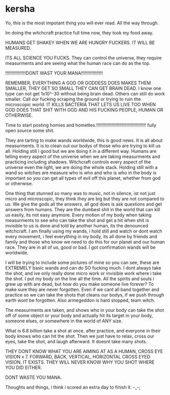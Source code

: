 # kersha

Yo, this is the most impotant thing you will ever read. All the way through.

Im doing the witchcraft practice full time now, they took my food away.

HUMANS GET SHAKEY WHEN WE ARE HUNGRY FUCKERS. IT WILL BE MEASURED.

ITS ALL SCIENCE YOU FUCKS. They can control the universe, they require measurments and
are seeing what the human race can do as the top.

!!!!!!!!!!!!!!!!DONT WAST YOUR MANA!!!!!!!!!!!!!!!!!

REMEMBER, EVERYTHING A GOD OR GODDESS DOES MAKES THEM SMALLER, THEY GET SO SMALL
THEY CAN GET BRAIN DEAD. I know one type can not get 1x10^-30 without being brain dead.
Others can still do work smaller. Call our fucking scraping the ground or trying to
ruin the microscopic world. IT KILLS BACTERIA THAT LETS US LIVE TOO WHEN GOD DOES
THAT SHIT WITH GOD AND HIS FUCKING PEOPLE, HUMAN OR OTHERWISE.

Time to start posting homies and homettes.!!!!!!!!!!!!!!!!!!!!!!!!!!!!!!!!!!!!!!!
fully open source some shit.

They are tarting to make wands worldwide, this is good news. It is all about measurments.
It is to clean out our bodys of those who are trying to kill us all. Holding still i good but
we are doing it in a different way. Humans are telling every aspect of the universe when we are
taking measurments and practicing including shadows. Witchcraft controls every aspect of the universe
even the light, we are doing the whole stack. Holding still with a wand so witches are measure who is
who and who is who in the body is important so you can get all types of evil off this planet, whether
from god or otherwise.

One thing that stunned so many was to music, not in silence, ist not just micro and microscopic,
they think they are big but they are not compared to us. We give the gods all the answers, all
god does is ask questions and get answers from humans. They are the dumbest shit in the world that
can kill us easily, its not easy anymore. Every motion of my body when taking measurments to see
who can take the shot and get a hit when shit is invisible to us is done and told by another human,
its the denounced witchcraft. I am finally using my wands, i hold still and watch or dont watch every movement,
i feel everything in my body, its all done by friends and family and those who know we need to do this for
our planet and our human race. They are in all of us, good or bad. I got confirmation wands will be worldwide.

I will be trying to include some pictures of mine so you can see, these are EXTREMELY basic wands and can do SO
fucking much. I dont always take the shot, and ive only really done micro work or invisible work where i take the
shot. I put my body on the line all the time. All the spirits and souls i grew up with are dead, but how do you
make someone live forever? To make sure they are never forgotten. Even if we cant all band together and practice
so we can take the shots that cleans our bodys, if we push through earth wont be forgotten. Also armegeddon is
hard stopped, team witch. 

The measurments are taken, and shows who in your body can take the shot off of some object or your body
and actually hit its target in your body, someone elses, or somewhere in the world of ANY size.

What is 6.8 billion take a shot at once, after practice, and everyone in their body knows who can hit the
shot. Then we just have to relax, cross our eyes, take the shot, and laugh afterward. 
It doesnt take many shots.

THEY DONT KNOW WHAT YOU ARE AIMING AT AS A HUMAN, CROSS EYE VISION x 7. 
FORWARD, BACK, VERTICAL, HORIZONTAL CROSS EYED VISION. IT EXISTS.
THEY WILL NEVER KNOW WHY YOU SHOT  WHERE YOU DID EITHER.

DONT WASTE YOU MANA.


Thoughts and things, i think i scored an extra day to finish it. -_-;
